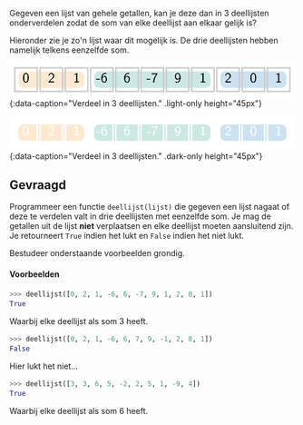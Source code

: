 Gegeven een lijst van gehele getallen, kan je deze dan in 3 deellijsten onderverdelen zodat de som van elke deellijst aan elkaar gelijk is?

Hieronder zie je zo'n lijst waar dit mogelijk is. De drie deellijsten hebben namelijk telkens eenzelfde som.

![Verdeel in 3 deellijsten.](media/image.png "Verdeel in 3 deellijsten."){:data-caption="Verdeel in 3 deellijsten." .light-only height="45px"}

![Verdeel in 3 deellijsten.](media/image_dark.png "Verdeel in 3 deellijsten."){:data-caption="Verdeel in 3 deellijsten." .dark-only height="45px"}

## Gevraagd
Programmeer een functie `deellijst(lijst)` die gegeven een lijst nagaat of deze te verdelen valt in drie deellijsten met eenzelfde som. Je mag de getallen uit de lijst **niet** verplaatsen en elke deellijst moeten aansluitend zijn. Je retourneert `True` indien het lukt en `False` indien het niet lukt.

Bestudeer onderstaande voorbeelden grondig.

#### Voorbeelden

```python
>>> deellijst([0, 2, 1, -6, 6, -7, 9, 1, 2, 0, 1])
True
```
Waarbij elke deellijst als som 3 heeft.

```python
>>> deellijst([0, 2, 1, -6, 6, 7, 9, -1, 2, 0, 1])
False
```
Hier lukt het niet...


```python
>>> deellijst([3, 3, 6, 5, -2, 2, 5, 1, -9, 4])
True
```
Waarbij elke deellijst als som 6 heeft.